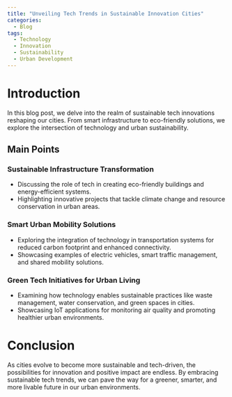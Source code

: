 ```yaml
---
title: "Unveiling Tech Trends in Sustainable Innovation Cities"
categories:
  - Blog
tags:
  - Technology
  - Innovation
  - Sustainability
  - Urban Development
---
```


# Introduction
In this blog post, we delve into the realm of sustainable tech innovations reshaping our cities. From smart infrastructure to eco-friendly solutions, we explore the intersection of technology and urban sustainability.

## Main Points
### Sustainable Infrastructure Transformation
- Discussing the role of tech in creating eco-friendly buildings and energy-efficient systems.
- Highlighting innovative projects that tackle climate change and resource conservation in urban areas.

### Smart Urban Mobility Solutions
- Exploring the integration of technology in transportation systems for reduced carbon footprint and enhanced connectivity.
- Showcasing examples of electric vehicles, smart traffic management, and shared mobility solutions.

### Green Tech Initiatives for Urban Living
- Examining how technology enables sustainable practices like waste management, water conservation, and green spaces in cities.
- Showcasing IoT applications for monitoring air quality and promoting healthier urban environments.

# Conclusion
As cities evolve to become more sustainable and tech-driven, the possibilities for innovation and positive impact are endless. By embracing sustainable tech trends, we can pave the way for a greener, smarter, and more livable future in our urban environments.